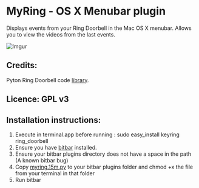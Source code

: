 
# MyRing - OS X Menubar plugin

Displays events from your Ring Doorbell in the Mac OS X menubar. Allows you to view the videos from the last events.

![Imgur](https://i.imgur.com/CONQzKV.jpg)

## Credits: 

Pyton Ring Doorbell code [library](https://github.com/tchellomello/python-ring-doorbell/).

## Licence: GPL v3

## Installation instructions: 

1. Execute in terminal.app before running : sudo easy_install keyring ring_doorbell
2. Ensure you have [bitbar](https://github.com/matryer/bitbar/releases/latest) installed.
3. Ensure your bitbar plugins directory does not have a space in the path (A known bitbar bug)
4. Copy [myring.15m.py](myring.15m.py) to your bitbar plugins folder and chmod +x the file from your terminal in that folder
5. Run bitbar
